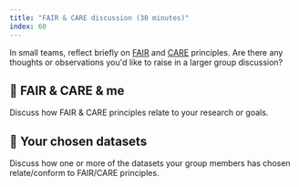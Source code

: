 ```yaml
---
title: "FAIR & CARE discussion (30 minutes)"
index: 60
---
```


In small teams, reflect briefly on [FAIR](https://www.go-fair.org/fair-principles/) and
[CARE](https://static1.squarespace.com/static/5d3799de845604000199cd24/t/6397b363b502ff481fce6baf/1670886246948/CARE%2BPrinciples_One%2BPagers%2BFINAL_Oct_17_2019.pdf)
principles. Are there any thoughts or observations you'd like to raise in a larger group
discussion?


## 🤗 FAIR & CARE & me

Discuss how FAIR & CARE principles relate to your research or goals.


## 💽 Your chosen datasets

Discuss how one or more of the datasets your group members has chosen
relate/conform to FAIR/CARE principles.
